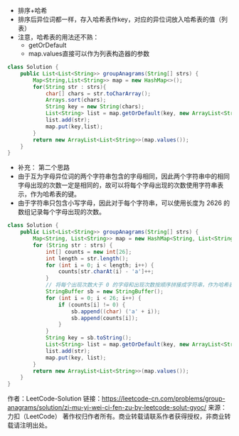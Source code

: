- 排序+哈希
- 排序后异位词都一样，存入哈希表作key，对应的异位词放入哈希表的值（列表）
- 注意，哈希表的用法还不熟：
  - getOrDefault
  - map.values直接可以作为列表构造器的参数
``` java
class Solution {
    public List<List<String>> groupAnagrams(String[] strs) {
        Map<String,List<String>> map = new HashMap<>();
        for(String str : strs){
            char[] chars = str.toCharArray();
            Arrays.sort(chars);
            String key = new String(chars);
            List<String> list = map.getOrDefault(key, new ArrayList<String>());
            list.add(str);
            map.put(key,list);
        }
        return new ArrayList<List<String>>(map.values());
    }
}
```
- 补充： 第二个思路
- 由于互为字母异位词的两个字符串包含的字母相同，因此两个字符串中的相同字母出现的次数一定是相同的，故可以将每个字母出现的次数使用字符串表示，作为哈希表的键。
- 由于字符串只包含小写字母，因此对于每个字符串，可以使用长度为 2626 的数组记录每个字母出现的次数。


``` java 
class Solution {
    public List<List<String>> groupAnagrams(String[] strs) {
        Map<String, List<String>> map = new HashMap<String, List<String>>();
        for (String str : strs) {
            int[] counts = new int[26];
            int length = str.length();
            for (int i = 0; i < length; i++) {
                counts[str.charAt(i) - 'a']++;
            }
            // 将每个出现次数大于 0 的字母和出现次数按顺序拼接成字符串，作为哈希表的键
            StringBuffer sb = new StringBuffer();
            for (int i = 0; i < 26; i++) {
                if (counts[i] != 0) {
                    sb.append((char) ('a' + i));
                    sb.append(counts[i]);
                }
            }
            String key = sb.toString();
            List<String> list = map.getOrDefault(key, new ArrayList<String>());
            list.add(str);
            map.put(key, list);
        }
        return new ArrayList<List<String>>(map.values());
    }
}
```
作者：LeetCode-Solution
链接：https://leetcode-cn.com/problems/group-anagrams/solution/zi-mu-yi-wei-ci-fen-zu-by-leetcode-solut-gyoc/
来源：力扣（LeetCode）
著作权归作者所有。商业转载请联系作者获得授权，非商业转载请注明出处。
